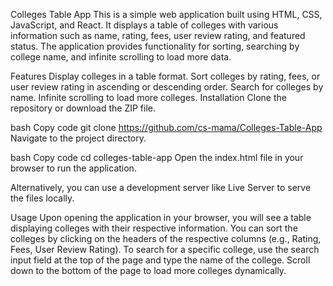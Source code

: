 Colleges Table App
This is a simple web application built using HTML, CSS, JavaScript, and React. It displays a table of colleges with various information such as name, rating, fees, user review rating, and featured status. The application provides functionality for sorting, searching by college name, and infinite scrolling to load more data.

Features
Display colleges in a table format.
Sort colleges by rating, fees, or user review rating in ascending or descending order.
Search for colleges by name.
Infinite scrolling to load more colleges.
Installation
Clone the repository or download the ZIP file.

bash
Copy code
git clone https://github.com/cs-mama/Colleges-Table-App
Navigate to the project directory.

bash
Copy code
cd colleges-table-app
Open the index.html file in your browser to run the application.

Alternatively, you can use a development server like Live Server to serve the files locally.

Usage
Upon opening the application in your browser, you will see a table displaying colleges with their respective information.
You can sort the colleges by clicking on the headers of the respective columns (e.g., Rating, Fees, User Review Rating).
To search for a specific college, use the search input field at the top of the page and type the name of the college.
Scroll down to the bottom of the page to load more colleges dynamically.